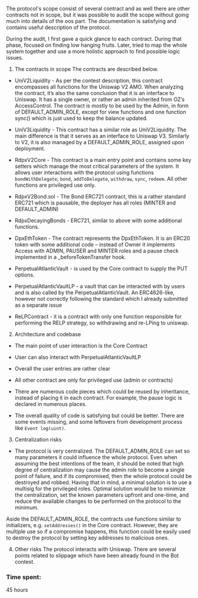 The protocol's scope consist of several contract and as well there are other contracts not in scope, but it was possible to audit the scope without going much into details of the oos part. The documentation is satisfying and contains useful description of the protocol. 

During the audit, I first gave a quick glance to each contract.
During that phase, focused on finding low hanging fruits.
Later, tried to map the whole system together and use a more holistic approach to find possible logic issues.

1. The contracts in scope
The contracts are described below.

- UniV2Liquidity - As per the contest description, this contract encompasses all functions for the Uniswap V2 AMO. When analyzing the contract, it’s also the same conclusion that it is an interface to Uniswap. It has a single owner, or rather an admin inherited from OZ’s AccessControl. The contract is mostly to be used by the Admin, in form of DEFAULT_ADMIN_ROLE, except for view functions and one function sync() which is just used to keep the balance updated.

- UniV3Liquidity - This contract has a similar role as UniV2Liquidity. The main difference is that it serves as an interface to Uniswap V3. Similarly to V2, it is also managed by a DEFAULT_ADMIN_ROLE, assigned upon deployment.

- RdpxV2Core - This contract is a main entry point and contains some key setters which manage the most critical parameters of the system. It allows user interactions with the protocol using functions
`bondWithDelegate`, `bond`, `addToDelegate`, `withdraw`, `sync`, `redeem`. All other functions are privileged use only.

- RdpxV2Bond.sol - The Bond ERC721 contract, this is a rather standard ERC721 which is pausable, the deployer has all roles (MINTER and DEFAULT_ADMIN)

- RdpxDecayingBonds - ERC721, similar to above with some additional functions. 

- DpxEthToken - The contract represents the DpxEthToken. It is an ERC20 token with some additional code – instead of Owner it implements Access with ADMIN, PAUSER and MINTER roles and a pause check implemented in a  _beforeTokenTransfer hook.

-  PerpetualAtlanticVault - is used by the Core contract to supply the PUT options.

- PerpetualAtlanticVaultLP - a vault that can be interacted with by users and is also called by the PerpetualAtlanticVault. An ERC4626-like, however not correctly following the standard which I already submitted as a separate issue

- ReLPContract - it is a contract with only one function responsible for performing the RELP strategy, so withdrawing and re-LPing to uniswap.

2. Architecture and codebase
- The main point of user interaction is the Core Contract
- User can also interact with PerpetualAtlanticVaultLP
- Overall the user entries are rather clear
- All other contract are only for privileged use (admin or contracts)

- There are numerous code pieces which could be reused by inheritance, instead of placing it in each contract. For example, the pause logic is declared in numerous places. 
- The overall quality of code is satisfying but could be better. There are some events missing, and some leftovers from development process like `Event log(uint)`. 

3. Centralization risks
- The protocol is very centralized. The DEFAULT_ADMIN_ROLE can set so many parameters it could influence the whole protocol. Even when assuming the best intentions of the team, it should be noted that high degree of centralization may cause the admin role to become a single point of failure, and if its compromised, then the whole protocol could be destroyed and robbed. Having that in mind, a minimal solution is to use a multisig for the privileged roles. Optimal solution would be to minimize the centralization, set the known parameters upfront and one-time, and reduce the available changes to be performed on the protocol to the minimum.

Aside the DEFAULT_ADMIN_ROLE, the contracts use functions similar to initializers, e.g. `setAddresses()` in the Core contract. However, they are multiple use so if a compromise happens, this function could be easily used to destroy the protocol by setting key addresses to malicious ones.

4. Other risks
The protocol interacts with Uniswap. There are several points related to slippage which have been already found in the Bot contest. 





### Time spent:
45 hours